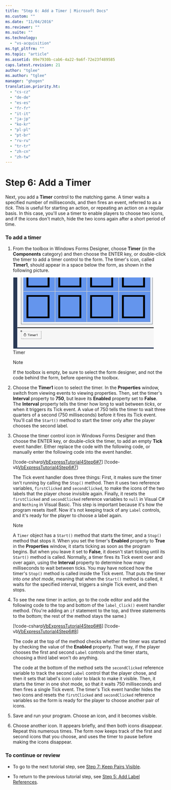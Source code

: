 ```yaml
---
title: "Step 6: Add a Timer | Microsoft Docs"
ms.custom: ""
ms.date: "11/04/2016"
ms.reviewer: ""
ms.suite: ""
ms.technology: 
  - "vs-acquisition"
ms.tgt_pltfrm: ""
ms.topic: "article"
ms.assetid: 09e7930b-cab6-4a22-9a6f-72e23f489585
caps.latest.revision: 21
author: "tglee"
ms.author: "tglee"
manager: "ghogen"
translation.priority.ht: 
  - "cs-cz"
  - "de-de"
  - "es-es"
  - "fr-fr"
  - "it-it"
  - "ja-jp"
  - "ko-kr"
  - "pl-pl"
  - "pt-br"
  - "ru-ru"
  - "tr-tr"
  - "zh-cn"
  - "zh-tw"
---
```

# Step 6: Add a Timer
Next, you add a **Timer** control to the matching game. A timer waits a specified number of milliseconds, and then fires an event, referred to as a *tick*. This is useful for starting an action, or repeating an action on a regular basis. In this case, you'll use a timer to enable players to choose two icons, and if the icons don't match, hide the two icons again after a short period of time.  
  
### To add a timer  
  
1.  From the toolbox in Windows Forms Designer, choose **Timer** (in the **Components** category) and then choose the ENTER key, or double-click the timer to add a timer control to the form. The timer's icon, called **Timer1**, should appear in a space below the form, as shown in the following picture.  
  
     ![Timer](../ide/media/express_timer.png "Express_Timer")  
Timer  
  
    > [!NOTE]
    >  If the toolbox is empty, be sure to select the form designer, and not the code behind the form, before opening the toolbox.  
  
2.  Choose the **Timer1** icon to select the timer. In the **Properties** window, switch from viewing events to viewing properties. Then, set the timer's **Interval** property to **750**, but leave its **Enabled** property set to **False**. The **Interval** property tells the timer how long to wait between *ticks*, or when it triggers its Tick event. A value of 750 tells the timer to wait three quarters of a second (750 milliseconds) before it fires its Tick event. You'll call the `Start()` method to start the timer only after the player chooses the second label.  
  
3.  Choose the timer control icon in Windows Forms Designer and then choose the ENTER key, or double-click the timer, to add an empty **Tick** event handler. Either replace the code with the following code, or manually enter the following code into the event handler.  
  
     [!code-csharp[VbExpressTutorial4Step6#7](../ide/codesnippet/CSharp/step-6-add-a-timer_1.cs)]
     [!code-vb[VbExpressTutorial4Step6#7](../ide/codesnippet/VisualBasic/step-6-add-a-timer_1.vb)]  
  
     The Tick event handler does three things: First, it makes sure the timer isn't running by calling the `Stop()` method. Then it uses two reference variables, `firstClicked` and `secondClicked`, to make the icons of the two labels that the player chose invisible again. Finally, it resets the `firstClicked` and `secondClicked` reference variables to `null` in Visual C# and `Nothing` in Visual Basic. This step is important because it's how the program resets itself. Now it's not keeping track of any `Label` controls, and it's ready for the player to choose a label again.  
  
    > [!NOTE]
    >  A `Timer` object has a `Start()` method that starts the timer, and a `Stop()` method that stops it. When you set the timer's **Enabled** property to **True** in the **Properties** window, it starts ticking as soon as the program begins. But when you leave it set to **False**, it doesn't start ticking until its `Start()` method is called. Normally, a timer fires its Tick event over and over again, using the **Interval** property to determine how many milliseconds to wait between ticks. You may have noticed how the timer's `Stop()` method is called inside the Tick event. That puts the timer into *one shot mode*, meaning that when the `Start()` method is called, it waits for the specified interval, triggers a single Tick event, and then stops.  
  
4.  To see the new timer in action, go to the code editor and add the following code to the top and bottom of the `label_Click()` event handler method. (You're adding an `if` statement to the top, and three statements to the bottom; the rest of the method stays the same.)  
  
     [!code-csharp[VbExpressTutorial4Step6#8](../ide/codesnippet/CSharp/step-6-add-a-timer_2.cs)]
     [!code-vb[VbExpressTutorial4Step6#8](../ide/codesnippet/VisualBasic/step-6-add-a-timer_2.vb)]  
  
     The code at the top of the method checks whether the timer was started by checking the value of the **Enabled** property. That way, if the player chooses the first and second `Label` controls and the timer starts, choosing a third label won't do anything.  
  
     The code at the bottom of the method sets the `secondClicked` reference variable to track the second `Label` control that the player chose, and then it sets that label's icon color to black to make it visible. Then, it starts the timer in one shot mode, so that it waits 750 milliseconds and then fires a single Tick event. The timer's Tick event handler hides the two icons and resets the `firstClicked` and `secondClicked` reference variables so the form is ready for the player to choose another pair of icons.  
  
5.  Save and run your program. Choose an icon, and it becomes visible.  
  
6.  Choose another icon. It appears briefly, and then both icons disappear. Repeat this numerous times. The form now keeps track of the first and second icons that you choose, and uses the timer to pause before making the icons disappear.  
  
### To continue or review  
  
-   To go to the next tutorial step, see [Step 7: Keep Pairs Visible](../ide/step-7-keep-pairs-visible.md).  
  
-   To return to the previous tutorial step, see [Step 5: Add Label References](../ide/step-5-add-label-references.md).